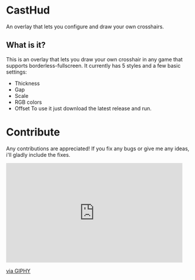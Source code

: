 # CastHud
An overlay that lets you configure and draw your own crosshairs.

## What is it?
This is an overlay that lets you draw your own crosshair in any game that supports borderless-fullscreen.
It currently has 5 styles and a few basic settings:
- Thickness
- Gap
- Scale
- RGB colors
- Offset
To use it just download the latest release and run.

# Contribute
Any contributions are appreciated! If you fix any bugs or give me any ideas, i'll gladly include the fixes.

<iframe src="https://giphy.com/embed/YyiBcfkX9EGYSwfSh7" width="480" height="270" frameBorder="0" class="giphy-embed" allowFullScreen></iframe><p><a href="https://giphy.com/gifs/YyiBcfkX9EGYSwfSh7">via GIPHY</a></p>
